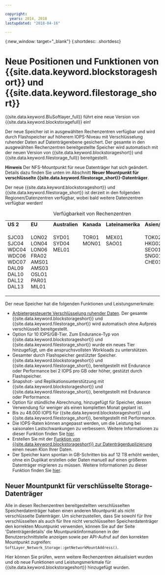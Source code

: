 ```yaml
---

copyright:
  years: 2014, 2018
lastupdated: "2018-04-16"

---
```

{:new_window: target="_blank"}
{:shortdesc: .shortdesc}

# Neue Positionen und Funktionen von {{site.data.keyword.blockstorageshort}} und {{site.data.keyword.filestorage_short}}

{{site.data.keyword.BluSoftlayer_full}} führt eine neue Version von {{site.data.keyword.blockstoragefull}} ein! 

Der neue Speicher ist in ausgewählten Rechenzentren verfügbar und wird durch Flashspeicher auf höherem IOPS-Niveau mit Verschlüsselung ruhender Daten auf Datenträgerebene gesichert. Der gesamte in den ausgewählten Rechenzentren bereitgestellte Speicher wird automatisch mit der neuen Version von {{site.data.keyword.blockstorageshort}} und {{site.data.keyword.filestorage_full}} bereitgestellt.

**Hinweis** Der NFS-Mountpunkt für neue Datenträger hat sich geändert. Details dazu finden Sie unten im Abschnitt **Neuer Mountpunkt für verschlüsselte {{site.data.keyword.filestorage_short}}-Datenträger**.

Der neue {{site.data.keyword.blockstorageshort}} und {{site.data.keyword.filestorage_short}} ist derzeit in den folgenden Regionen/Datenzentren verfügbar, wobei bald weitere Datenzentren verfügbar werden!
<table style="width:100%;">
	<caption>Verfügbarkeit von Rechenzentren</caption>
	<tbody>
		<tr>
			<td><strong>US 2</strong></td>
			<td><strong>EU</strong></td>
			<td><strong>Australien</strong></td>
			<td><strong>Kanada</strong></td>
			<td><strong>Lateinamerika</strong></td>
			<td><strong>Asien/Pazifik</strong></td>
		</tr>
		<tr>
			<td>
				<p>SJC03<br />
				SJC04<br />
				WDC04<br />
				WDC06<br />
				WDC07<br />
				DAL09<br />
				DAL10<br />
				DAL12<br />
				DAL13</p>
			</td>
			<td>
				<p>LON02<br />
				LON04<br />
				LON06<br />
				FRA02<br />
				AMS01<br />
				AMS03<br />
				OSLO1<br />
				PAR01<br />
				MIL01<br /></p>
			</td>
			<td>
				<p>SYD01<br />
				SYD04<br />
				MEL01<br /><br /><br /><br /><br /><br /><br /></p>
			</td>
			<td>
				<p>TOR01<br />
				MON01<br /><br /><br /><br /><br /><br /><br /><br /></p>
			</td>
			<td>
				<p>MEX01<br />SAO01<br /><br /><br /><br /><br /><br /><br /><br /></p>
			</td>
			<td>
				<p>TOK02<br />
				HKG02<br />
			        SEO01<br />
				SNG01<br />
				CHE01<br /><br /><br /><br /><br /></p>
			</td>
			</tr>
	</tbody>
</table>


Der neue Speicher hat die folgenden Funktionen und Leistungsmerkmale:

- [Anbietergesteuerte Verschlüsselung ruhender Daten](block-file-storage-encryption-rest.html). Der gesamte {{site.data.keyword.blockstorageshort}} und {{site.data.keyword.filestorage_short}} wird automatisch ohne Aufpreis verschlüsselt bereitgestellt.
- Option für 10 IOPS/GB-Tier. Zum Endurance-Typ von {{site.data.keyword.blockstorageshort}} und {{site.data.keyword.filestorage_short}} wurde ein neues Tier hinzugefügt, um die anspruchsvollsten Workloads zu unterstützen.
- Gesamter durch Flashspeicher gestützter Speicher. {{site.data.keyword.blockstorageshort}} und {{site.data.keyword.filestorage_short}}, bereitgestellt mit Endurance oder Performance bei 2 IOPS pro GB oder höher, gestützt durch Flashspeicher.
- Snapshot- und Replikationsunterstützung mit {{site.data.keyword.blockstorageshort}} und {{site.data.keyword.filestorage_short}}, bereitgestellt mit Endurance oder Performance.
- Option für stündliche Abrechnung, hinzugefügt für Speicher, dessen Verwendung für weniger als einen kompletten Monat geplant ist. 
- Bis zu 48.000 IOPS für {{site.data.keyword.blockstorageshort}} und {{site.data.keyword.filestorage_short}}, bereitgestellt mit Performance.
- Die IOPS-Raten können angepasst werden, um die Leistung bei saisonalen Lastschwankungen zu verbessern. Weitere Informationen zu dieser Funktion finden Sie [hier](adjustable-iops.html).
- Erstellen Sie mit der [Funktion von {{site.data.keyword.blockstorageshort}} zur Datenträgerduplizierung](how-to-create-duplicate-volume.html) einen neuen Klon Ihrer Daten.
- Der Speicher kann spontan in GB-Schritten bis auf 12 TB erhöht werden, ohne ein Duplikat erstellen oder Daten manuell auf einen größeren Datenträger migrieren zu müssen. Weitere Informationen zu dieser Funktion finden Sie [hier](expandable_block_storage.html).

## Neuer Mountpunkt für verschlüsselte Storage-Datenträger

Alle in diesen Rechenzentren bereitgestellten verschlüsselten Speicherdatenträger haben einen anderen Mountpunkt als nicht verschlüsselte Datenträger. Um sicherzustellen, dass Sie sowohl für Ihre verschlüsselten als auch für Ihre nicht verschlüsselten Speicherdatenträger den korrekten Mountpunkt verwenden, können Sie auf der Seite 'Datenträgerdetails' die Mountpunktinformationen in der Benutzerschnittstelle anzeigen sowie per API-Aufruf auf den korrekten Mountpunkt zugreifen:  `SoftLayer_Network_Storage::getNetworkMountAddress()`.

Hier können Sie prüfen, wenn weitere Rechenzentren aktualisiert wurden und ob neue Funktionen und Leistungsmerkmale für {{site.data.keyword.blockstorageshort}} hinzugefügt wurden.
